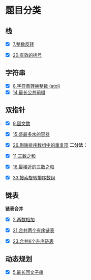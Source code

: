 # 题目分类
## 栈
- [x] [7.整数反转](https://leetcode-cn.com/problems/reverse-integer/)

- [x] [20.有效的括号](https://leetcode-cn.com/problems/valid-parentheses/)
## 字符串
- [x] [8.字符串转换整数 (atoi)](https://leetcode-cn.com/problems/string-to-integer-atoi/)
- [x] [14.最长公共前缀](https://leetcode-cn.com/problems/longest-common-prefix/)
## 双指针
- [x] [9.回文数](https://leetcode-cn.com/problems/palindrome-number/)

- [x] [15.盛最多水的容器](https://leetcode-cn.com/problems/container-with-most-water/)

- [x] [26.删除排序数组中的重复项](https://leetcode-cn.com/problems/remove-duplicates-from-sorted-array/)
**二分法：**
- [x] [11.三数之和](https://leetcode-cn.com/problems/3sum/)

- [x] [16.最接近的三数之和](https://leetcode-cn.com/problems/3sum-closest/)

- [x] [33.搜索旋转排序数组](https://leetcode-cn.com/problems/search-in-rotated-sorted-array/)


## 链表
**链表合并**
- [x] [2.两数相加](https://leetcode-cn.com/problems/add-two-numbers/)

- [x] [21.合并两个有序链表](https://leetcode-cn.com/problems/merge-two-sorted-lists/)
- [x] [23.合并K个升序链表](https://leetcode-cn.com/problems/merge-k-sorted-lists/)



## 动态规划
- [x] [5.最长回文子串](https://leetcode-cn.com/problems/longest-palindromic-substring/)